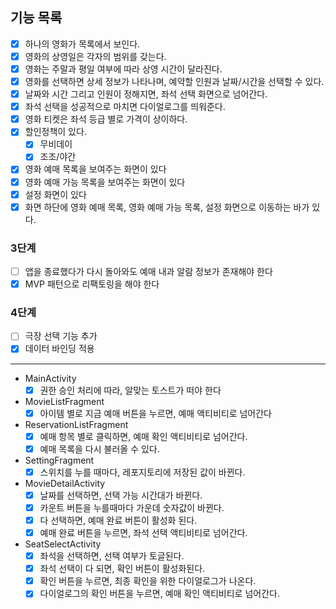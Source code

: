 ## 기능 목록

- [X] 하나의 영화가 목록에서 보인다.
- [X] 영화의 상영일은 각자의 범위를 갖는다.
- [X] 영화는 주말과 평일 여부에 따라 상영 시간이 달라진다.
- [X] 영화를 선택하면 상세 정보가 나타나며, 예약할 인원과 날짜/시간을 선택할 수 있다.
- [X] 날짜와 시간 그리고 인원이 정해지면, 좌석 선택 화면으로 넘어간다.
- [x] 좌석 선택을 성공적으로 마치면 다이얼로그를 띄워준다.
- [x] 영화 티켓은 좌석 등급 별로 가격이 상이하다.
- [X] 할인정책이 있다.
  - [X] 무비데이
  - [X] 조조/야간

- [x] 영화 예매 목록을 보여주는 화면이 있다
- [x] 영화 예매 가능 목록을 보여주는 화면이 있다
- [x] 설정 화면이 있다
- [x] 화면 하단에 영화 예매 목록, 영화 예매 가능 목록, 설정 화면으로 이동하는 바가 있다.

### 3단계
- [ ] 앱을 종료했다가 다시 돌아와도 예매 내과 알람 정보가 존재해야 한다
- [x] MVP 패턴으로 리팩토링을 해야 한다

### 4단계
- [ ] 극장 선택 기능 추가
- [x] 데이터 바인딩 적용

--------------------
- MainActivity
  - [x] 권한 승인 처리에 따라, 알맞는 토스트가 떠야 한다

- MovieListFragment
  - [x] 아이템 별로 지금 예매 버튼을 누르면, 예매 액티비티로 넘어간다

- ReservationListFragment
  - [x] 예매 항목 별로 클릭하면, 예매 확인 액티비티로 넘어간다. 
  - [x] 예매 목록을 다시 불러올 수 있다.

- SettingFragment
  - [x] 스위치를 누를 때마다, 레포지토리에 저장된 값이 바뀐다.

- MovieDetailActivity
  - [x] 날짜를 선택하면, 선택 가능 시간대가 바뀐다.
  - [x] 카운트 버튼을 누를때마다 가운데 숫자값이 바뀐다.
  - [x] 다 선택하면, 예매 완료 버튼이 활성화 된다.
  - [x] 예매 완료 버튼을 누르면, 좌석 선택 액티비티로 넘어간다.

- SeatSelectActivity
  - [x] 좌석을 선택하면, 선택 여부가 토글된다.
  - [x] 좌석 선택이 다 되면, 확인 버튼이 활성화된다.
  - [x] 확인 버튼을 누르면, 최종 확인을 위한 다이얼로그가 나온다.
  - [x] 다이얼로그의 확인 버튼을 누르면, 예매 확인 액티비티로 넘어간다.
